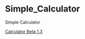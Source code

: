 # Simple_Calculator
Simple Calculator

<a href="https://artur-gorovyi.github.io/Simple_Calculator/" rel="nofollow">Calculator Beta 1.3</a>
